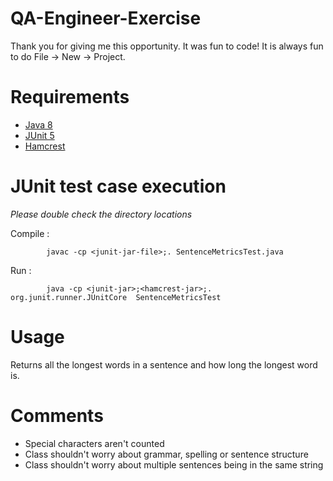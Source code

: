 # QA-Engineer-Exercise
Thank you for giving me this opportunity. It was fun to code! It is always fun to do File -> New -> Project.

# Requirements
* [Java 8](https://java.com/en/download/help/download_options.xml)
* [JUnit 5](https://junit.org/junit5/)
* [Hamcrest](https://search.maven.org/search?q=g:org.hamcrest%20AND%20a:hamcrest-core)

# JUnit test case execution
*Please double check the directory locations* 
  
  
Compile :   
```
        javac -cp <junit-jar-file>;. SentenceMetricsTest.java
```
Run : 
```
        java -cp <junit-jar>;<hamcrest-jar>;. org.junit.runner.JUnitCore  SentenceMetricsTest 
```


# Usage
Returns all the longest words in a sentence and how long the longest word is. 

# Comments
 * Special characters aren't counted
 * Class shouldn't worry about grammar, spelling or sentence structure 
 * Class shouldn't worry about multiple sentences being in the same string 
